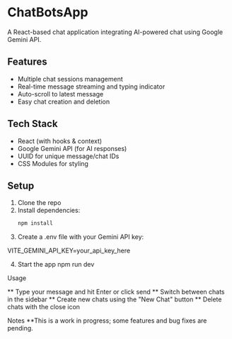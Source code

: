 # ChatBotsApp

A React-based chat application integrating AI-powered chat using Google Gemini API.

## Features
- Multiple chat sessions management
- Real-time message streaming and typing indicator
- Auto-scroll to latest message
- Easy chat creation and deletion

## Tech Stack
- React (with hooks & context)
- Google Gemini API (for AI responses)
- UUID for unique message/chat IDs
- CSS Modules for styling

## Setup
1. Clone the repo
2. Install dependencies:
   ```bash
   npm install

3. Create a .env file with your Gemini API key:

VITE_GEMINI_API_KEY=your_api_key_here

4. Start the app
npm run dev

Usage

** Type your message and hit Enter or click send
** Switch between chats in the sidebar
** Create new chats using the "New Chat" button
** Delete chats with the close icon

Notes
**This is a work in progress; some features and bug fixes are pending.